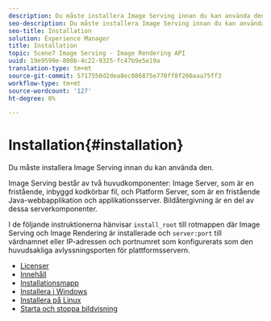 ```yaml
---
description: Du måste installera Image Serving innan du kan använda den.
seo-description: Du måste installera Image Serving innan du kan använda den.
seo-title: Installation
solution: Experience Manager
title: Installation
topic: Scene7 Image Serving - Image Rendering API
uuid: 19e9599e-800b-4c22-9325-fc47b9e5e19a
translation-type: tm+mt
source-git-commit: 5717550d2dea8ec086875e770ff8f200aaa75ff3
workflow-type: tm+mt
source-wordcount: '127'
ht-degree: 0%

---
```



# Installation{#installation}

Du måste installera Image Serving innan du kan använda den.

Image Serving består av två huvudkomponenter: Image Server, som är en fristående, inbyggd kodkörbar fil, och Platform Server, som är en fristående Java-webbapplikation och applikationsserver. Bildåtergivning är en del av dessa serverkomponenter.

I de följande instruktionerna hänvisar `install_root` till rotmappen där Image Serving och Image Rendering är installerade och `server:port` till värdnamnet eller IP-adressen och portnumret som konfigurerats som den huvudsakliga avlyssningsporten för plattformsservern.

* [Licenser](c-licensing.md)
* [Innehåll](c-contents.md)
* [Installationsmapp](c-install-folder.md)
* [Installera i Windows](t-installing-on-windows/t-installing-on-windows.md)
* [Installera på Linux](c-installing-linux/c-installing-linux.md)
* [Starta och stoppa bildvisning](t-starting-and-stopping/t-starting-and-stopping.md)

